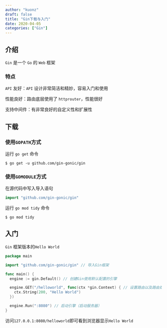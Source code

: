 ```yaml
---
author: "kuonz"
draft: false
title: "Gin下载与入门"
date: 2020-04-05
categories: ["Gin"]
---
```

  
## 介绍

`Gin` 是一个 `Go` 的 `Web` 框架

### 特点

`API` 友好：`API` 设计非常简洁和精妙，容易入门和使用

性能良好：路由底层使用了 `httprouter`，性能很好

支持中间件：有非常良好的自定义性和扩展性



## 下载

### 使用`GOPATH`方式

运行 `go get` 命令

```shell
$ go get -u github.com/gin-gonic/gin
```

### 使用`GOMODULE`方式

在源代码中写入导入语句

```go
import "github.com/gin-gonic/gin"
```

运行 `go mod tidy` 命令

```shell
$ go mod tidy
```



## 入门

`Gin` 框架版本的`Hello World`

```go
package main

import "github.com/gin-gonic/gin" // 导入Gin框架

func main() {
  engine := gin.Default() // 创建Gin使用默认配置的引擎

  engine.GET("/helloworld", func(ctx *gin.Context) { // 设置路由以及路由处理函数
    ctx.String(200, "Hello World")
  })

  engine.Run(":8080") // 启动引擎（启动服务器）
}
```

访问`127.0.0.1:8080/helloworld`即可看到浏览器显示`Hello World`